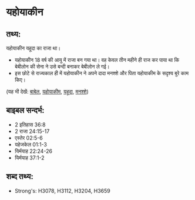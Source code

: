 # यहोयाकीन #

## तथ्य: ##

यहोयाकीन यहूदा का राजा था।

* यहोयाकीन 18 वर्ष की आयु में राजा बन गया था। वह केवल तीन महीने ही राज कर पाया था कि बेबीलोन की सेना ने उसे बन्दी बनाकर बेबीलोन ले गई।
* इस छोटे से राज्यकाल ही में यहोयाकीन ने अपने दादा मनश्शे और पिता यहोयाकीम के सदृश्य बुरे काम किए।

(यह भी देखें: [बाबेल](../babylon.md), [यहोयाकीम](../jehoiakim.md), [यहूदा](../kingdomofjudah.md), [मनश्शे](../manasseh.md))

## बाइबल सन्दर्भ: ##

* 2 इतिहास 36:8
* 2 राजा 24:15-17
* एस्तेर 02:5-6
* यहेजकेल 01:1-3
* यिर्मयाह 22:24-26
* यिर्मयाह 37:1-2

## शब्द तथ्य: ##

* Strong's: H3078, H3112, H3204, H3659
